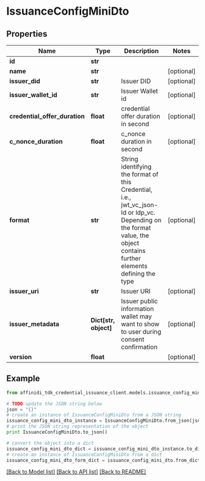 # IssuanceConfigMiniDto

## Properties

| Name                          | Type                  | Description                                                                                                                                                             | Notes      |
| ----------------------------- | --------------------- | ----------------------------------------------------------------------------------------------------------------------------------------------------------------------- | ---------- |
| **id**                        | **str**               |                                                                                                                                                                         |
| **name**                      | **str**               |                                                                                                                                                                         | [optional] |
| **issuer_did**                | **str**               | Issuer DID                                                                                                                                                              | [optional] |
| **issuer_wallet_id**          | **str**               | Issuer Wallet id                                                                                                                                                        | [optional] |
| **credential_offer_duration** | **float**             | credential offer duration in second                                                                                                                                     | [optional] |
| **c_nonce_duration**          | **float**             | c_nonce duration in second                                                                                                                                              | [optional] |
| **format**                    | **str**               | String identifying the format of this Credential, i.e., jwt_vc_json-ld or ldp_vc. Depending on the format value, the object contains further elements defining the type | [optional] |
| **issuer_uri**                | **str**               | Issuer URI                                                                                                                                                              | [optional] |
| **issuer_metadata**           | **Dict[str, object]** | Issuer public information wallet may want to show to user during consent confirmation                                                                                   | [optional] |
| **version**                   | **float**             |                                                                                                                                                                         | [optional] |

## Example

```python
from affinidi_tdk_credential_issuance_client.models.issuance_config_mini_dto import IssuanceConfigMiniDto

# TODO update the JSON string below
json = "{}"
# create an instance of IssuanceConfigMiniDto from a JSON string
issuance_config_mini_dto_instance = IssuanceConfigMiniDto.from_json(json)
# print the JSON string representation of the object
print IssuanceConfigMiniDto.to_json()

# convert the object into a dict
issuance_config_mini_dto_dict = issuance_config_mini_dto_instance.to_dict()
# create an instance of IssuanceConfigMiniDto from a dict
issuance_config_mini_dto_form_dict = issuance_config_mini_dto.from_dict(issuance_config_mini_dto_dict)
```

[[Back to Model list]](../README.md#documentation-for-models) [[Back to API list]](../README.md#documentation-for-api-endpoints) [[Back to README]](../README.md)
